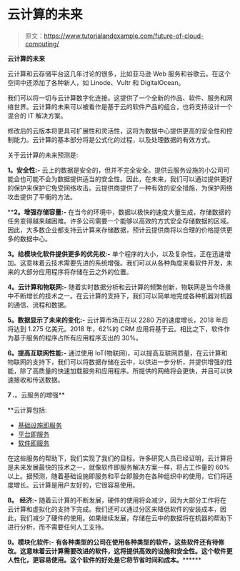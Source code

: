 # 云计算的未来

> 原文：<https://www.tutorialandexample.com/future-of-cloud-computing/>

**云计算的未来**

云计算和云存储平台这几年讨论的很多，比如亚马逊 Web 服务和谷歌云。在这个空间中还添加了各种新人，如 Linode、Vultr 和 DigitalOcean。

我们可以将一切与云计算数字化连接。这提供了一个全新的作品、软件、服务和网络世界。云计算的未来可以被看作是基于云的软件产品的组合，也将支持设计一个混合的 IT 解决方案。

修改后的云版本将更具可扩展性和灵活性，这将为数据中心提供更高的安全性和控制能力。云计算的基本部分将是公式化的过程，以及处理数据的有效方式。

关于云计算的未来预测是:

**1。安全性:-** 云上的数据是安全的，但并不完全安全。提供云服务设施的小公司可能会也可能不会为数据提供适当的安全性。因此，在未来，我们可以通过提供更好的保护来保护它免受网络攻击。云提供商提供了一种有效的安全措施，为保护网络攻击提供了平衡的方法。

 ****2。增强存储容量:-** 在当今的环境中，数据以极快的速度大量生成，存储数据的任务变得越来越困难。许多公司需要一个能够以高效的方式安全存储数据的区域。因此，大多数企业都支持云计算来存储数据，预计云提供商将以合理的价格提供更多的数据中心。

**3。给模块化软件提供更多的优先权:-** 单个程序的大小，以及复杂性，正在迅速增加。这意味着云技术需要先进的系统增强。我们可以从各种角度来看软件开发，未来的大部分应用程序将存储在云之外的位置。

**4。云计算和物联网:-** 随着实时数据分析和云计算的频繁创新，物联网是当今场景中不断增长的技术之一。在云计算的支持下，我们可以简单地完成各种机器对机器的通信、流程和数据。

**5。数据显示了未来的变化:-** 云计算市场正在以 2280 万的速度增长，2018 年后将达到 1.275 亿美元。2018 年，62%的 CRM 应用将基于云。相比之下，软件作为基于服务的程序占所有应用程序支出的 30%。

**6。提高互联网性能:-** 通过使用 IoT(物联网)，可以提高互联网质量，在云计算和物联网的支持下，我们可以将数据存储在云中，以供进一步分析，并提供增强的性能，除了高质量的快速加载服务和应用程序。所提供的网络将会更快，并且可以快速接收和传送数据。

 **7 .**。云服务的增强**

 **云计算包括:

*   [基础设施即服务](https://www.tutorialandexample.com/infrastructure-as-service/)
*   [平台即服务](https://www.tutorialandexample.com/platform-as-a-service/)
*   [软件即服务](https://www.tutorialandexample.com/software-as-a-service-saas-model/)

在这些服务的帮助下，我们实现了我们的目标。许多研究人员已经证明，云计算将是未来发展最快的技术之一，就像软件即服务解决方案一样，将占工作量的 60%以上。据预测，随着基础设施即服务和平台即服务在各种组织中的使用，它们将适度增长。云计算是用户友好的，它很容易使用。

**8。** **经济:-** 随着云计算的不断发展，硬件的使用将会减少，因为大部分工作将在云计算和虚拟化的支持下完成。我们还可以通过分区来降低软件的安装成本，因此，我们减少了硬件的使用。如果继续发展，存储在云中的数据将在机器的帮助下进行分析，而不需要任何人工支持。

 ****9。模块化软件:-** 有各种类型的公司在使用各种类型的软件，这些软件还有待修改。这意味着云计算需要改进的软件，这将提供高效的设施和安全性。这个软件更人性化，更容易使用。这个软件的好处是它将节省时间和成本。********